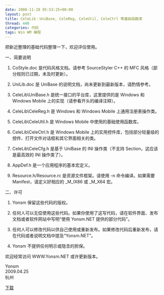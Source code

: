 ```yaml
---
date: 2008-11-28 05:53:25+00:00
layout: post
title: CeleLib：UniBase, CeleReg, CeleUtil, CeleCtrl 等基础函数库
thread: 440
categories: 代码
tags: Win WM 编程
---
```


把新近整理的基础代码整理一下，欢迎评估使用。<!-- more -->  
  
一、简要说明  
  
1. CoStyle.doc 是代码风格文档。请参考 SourceStyler C++ 的 MFC 风格（部分规则已过期，未及时更新）。  
  
2. UniLib.doc 是 UniBase 的说明文档，尚未更新到最新版本，请酌情参考。  
  
3. CeleLib\UniBase.h 是统一接口的平台库，这里提供的是 Windows 和 Windows Mobile 上的实现（请参看开头的编译注释）。  
  
4. CeleLib\CeleReg.h 是 Windows 和 Windows Mobile 上通用注册表操作类。  
  
5. CeleLib\CeleUtil.h 是 Windows Mobile 中使用的基础使用函数库。  
  
6. CeleLib\CeleCtrl.h 是 Windows Mobile 上的实用控件库，包括部分轻量级的控件、打开文件对话框和其它界面相关的类。  
  
5. CeleLib\CeleCfg.h 是基于 UniBase 的 INI 操作类（不支持 Section，这应该是最高效的 INI 操作类了）。  
  
7. AppDef.h 是一个应用程序的基本宏定义。  
  
8. Resource.h/Resource.rc 是资源文件框架。请使用 -n 命令编译。如果需要 Manifest，请定义好相应的 _M_IX86 或 _M_X64 宏。  
  
  
二、许可  
  
1. Yonsm 保留这些代码的版权。  
  
2. 任何人可以无偿使用这些代码。如果你使用了这写代码，请在软件界面、发布文档或者软件网站中写明“使用 Yonsm.NET 提供的部分代码”。  
  
3. 任何人可以修改代码以供自己使用或重新发布。如果修改代码后重新发布，请在代码或者说明文档中提及“Yonsm.NET”。  
  
4. Yonsm 不提供任何明示或隐含的担保。  
  
  
欢迎经常访问 WWW.Yonsm.NET 或许更新版本。  
  
  
Yonsm  
2009.04.25  
杭州  
  
[下载](/assets/CeleLib.rar) 
